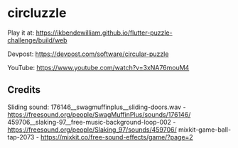# circluzzle

Play it at: https://ikbendewilliam.github.io/flutter-puzzle-challenge/build/web

Devpost: https://devpost.com/software/circular-puzzle

YouTube: https://www.youtube.com/watch?v=3xNA76mouM4

## Credits
Sliding sound: 176146__swagmuffinplus__sliding-doors.wav - https://freesound.org/people/SwagMuffinPlus/sounds/176146/
459706__slaking-97__free-music-background-loop-002 - https://freesound.org/people/Slaking_97/sounds/459706/
mixkit-game-ball-tap-2073 - https://mixkit.co/free-sound-effects/game/?page=2
